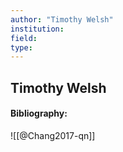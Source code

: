 ```yaml
---
author: "Timothy Welsh"
institution:
field:
type:
---
```


## Timothy Welsh
#### Bibliography:

![[@Chang2017-qn]]